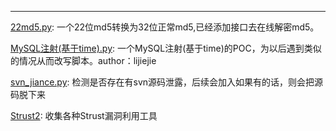____________
[22md5.py](https://github.com/5cr1pt/hack_tools_for_me/blob/master/22md5.py):
    一个22位md5转换为32位正常md5,已经添加接口去在线解密md5。


[MySQL注射(基于time).py](https://github.com/5cr1pt/hack_tools_for_me/blob/master/MySQL%E6%B3%A8%E5%B0%84(%E5%9F%BA%E4%BA%8Etime)\.py):
	一个MySQL注射(基于time)的POC，为以后遇到类似的情况从而改写脚本。author：lijiejie


[svn_jiance.py](https://github.com/5cr1pt/hack_tools_for_me/blob/master/svn_jiance.py):
    检测是否存在有svn源码泄露，后续会加入如果有的话，则会把源码脱下来


[Strust2](https://github.com/5cr1pt/hack_tools_for_me/tree/master/Strust2):
    收集各种Strust漏洞利用工具
